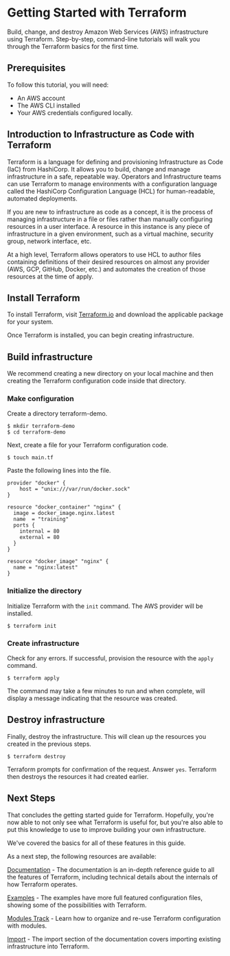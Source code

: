 # Getting Started with Terraform

Build, change, and destroy Amazon Web Services (AWS) infrastructure using Terraform. Step-by-step, command-line tutorials will walk you through the Terraform basics for the first time.
## Prerequisites
To follow this tutorial, you will need:

- An AWS account
- The AWS CLI installed
- Your AWS credentials configured locally.

## Introduction to Infrastructure as Code with Terraform

Terraform is a language for defining and provisioning Infrastructure as Code (IaC) from HashiCorp. It allows you to build, change and manage infrastructure in a safe, repeatable way. Operators and Infrastructure teams can use Terraform to manage environments with a configuration language called the HashiCorp Configuration Language (HCL) for human-readable, automated deployments.

If you are new to infrastructure as code as a concept, it is the process of managing infrastructure in a file or files rather than manually configuring resources in a user interface. A resource in this instance is any piece of infrastructure in a given environment, such as a virtual machine, security group, network interface, etc.

At a high level, Terraform allows operators to use HCL to author files containing definitions of their desired resources on almost any provider (AWS, GCP, GitHub, Docker, etc.) and automates the creation of those resources at the time of apply.

## Install Terraform

To install Terraform, visit [Terraform.io](https://www.terraform.io/downloads.html) and download the applicable package for your system.

Once Terraform is installed, you can begin creating infrastructure.

## Build infrastructure

We recommend creating a new directory on your local machine and then creating the Terraform configuration code inside that directory.

### Make configuration
Create a directory terraform-demo.

```shell
$ mkdir terraform-demo
$ cd terraform-demo
```

Next, create a file for your Terraform configuration code.

```shell
$ touch main.tf
```

Paste the following lines into the file.

```hcl
provider "docker" {
    host = "unix:///var/run/docker.sock"
}

resource "docker_container" "nginx" {
  image = docker_image.nginx.latest
  name  = "training"
  ports {
    internal = 80
    external = 80
  }
}

resource "docker_image" "nginx" {
  name = "nginx:latest"
}
```

### Initialize the directory
Initialize Terraform with the `init` command. The AWS provider will be installed. 

```shell
$ terraform init
```

### Create infrastructure
Check for any errors. If successful, provision the resource with the `apply` command.

```shell
$ terraform apply
```

The command may take a few minutes to run and when complete, will display a message indicating that the resource was created.

## Destroy infrastructure

Finally, destroy the infrastructure. This will clean up the resources you created in the previous steps.

```shell
$ terraform destroy
```

Terraform prompts for confirmation of the request. Answer `yes`. Terraform then destroys the resources it had created earlier.

## Next Steps

That concludes the getting started guide for Terraform. Hopefully, you're now able to not only see what Terraform is useful for, but you're also able to put this knowledge to use to improve building your own infrastructure.

We've covered the basics for all of these features in this guide.

As a next step, the following resources are available:

[Documentation](https://www.terraform.io/docs/index.html) - The documentation is an in-depth reference guide to all the features of Terraform, including technical details about the internals of how Terraform operates.

[Examples](https://www.terraform.io/intro/examples/index.html) - The examples have more full featured configuration files, showing some of the possibilities with Terraform.

[Modules Track](https://learn.hashicorp.com/terraform/modules/modules-overview) - Learn how to organize and re-use Terraform configuration with modules.

[Import](https://www.terraform.io/docs/import/index.html) - The import section of the documentation covers importing existing infrastructure into Terraform.

